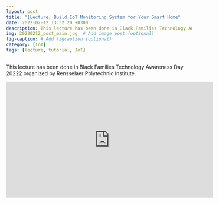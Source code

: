 ```yaml
---
layout: post
title: "[Lecture] Build IoT Monitoring System for Your Smart Home"
date: 2022-02-12 13:32:20 +0300
description: This lecture has been done in Black Families Technology Awareness Day 20222 organized by Rensselaer Polytechnic Institute # Add post description (optional)
img: 20220212_post_main.jpg  # Add image post (optional)
fig-caption: # Add figcaption (optional)
category: [IoT]
tags: [lecture, tutorial, IoT]
---
```

This lecture has been done in Black Families Technology Awareness Day 20222 organized by Rensselaer Polytechnic Institute.

<iframe class="post_img" width="560" height="315" src="https://www.youtube.com/embed/ow9dznWaEQw" title="Build IoT Monitoring System for Your Smart Home" frameborder="0" allow="accelerometer; autoplay; clipboard-write; encrypted-media; gyroscope; picture-in-picture" allowfullscreen></iframe>
